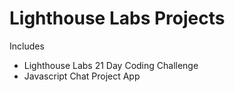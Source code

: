 # Lighthouse Labs Projects
Includes 
- Lighthouse Labs 21 Day Coding Challenge
- Javascript Chat Project App
